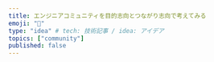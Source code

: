 ```yaml
---
title: エンジニアコミュニティを目的志向とつながり志向で考えてみる
emoji: "👥"
type: "idea" # tech: 技術記事 / idea: アイデア
topics: ["community"]
published: false
---
```

